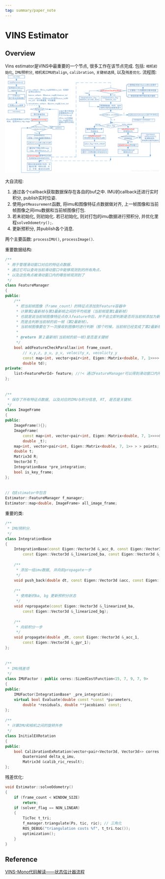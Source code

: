```yaml
---
tag: summary/paper_note
---
```

# VINS Estimator
## Overview
Vins estimator是VINS中最重要的一个节点, 很多工作在该节点完成. 包括: `相机初始化`, `IMU预积分`, `相机和IMU的align`, `calibration`, `关键帧选择`, 以及`残差优化`.
流程图:
![VINS Estimator](rc/vins_estimator)

大自流程:
1. 通过各个callback获取数据保存在各自的buf之中. IMU的callback还进行实时积分, publish实时位姿.
2. 使用`getMeasurement`函数, 将imu和图像特征点数据做对齐, 上一帧图像和当前帧图像之间imu数据和当前帧图像打包.
3. 若未初始化, 则初始化. 若已初始化, 则对打包的imu数据进行预积分, 并优化里程`solveOdometry();`.
4. 更新预积分, 并publish各个消息.

两个主要函数: `processIMU()`, `processImage()`.

重要数据结构:
```c++
/**
 * 用于管理滑动窗口对应的特征点数据. 
 * 通过它可以查询当前滑动窗口中能够观测到的所有角点，
 * 以及这些角点被滑动窗口内的哪些帧观测到了
 */
class FeatureManager
{
public:
    /**
     * 把当前帧图像（frame_count）的特征点添加到feature容器中
     * 计算第2最新帧与第3最新帧之间的平均视差（当前帧是第1最新帧）
     * 也就是说当前帧图像特征点存入feature中后，并不会立即判断是否将当前帧添加为新的关键帧，
     * 而是去判断当前帧的前一帧（第2最新帧）。
     * 当前帧图像要在下一次接收到图像时进行判断（那个时候，当前帧已经变成了第2最新帧）
     *
     * @return 第２最新帧(当前帧的前一帧)是否是关键帧
     */
    bool addFeatureCheckParallax(int frame_count,
        // x,y,z, p_u, p_v, velocity_x, vecolicty_y
        const map<int, vector<pair<int, Eigen::Matrix<double, 7, 1>>>> &image,
        double td);
private:
    list<FeaturePerId> feature; //!< 通过FeatureManager可以得到滑动窗口内所有的角点信息
};


/**
 * 保存了所有特征点数据, 以及对应的IMU与积分信息, RT, 是否是关键帧.
 */
class ImageFrame
{
public:
    ImageFrame(){};
    ImageFrame(
        const map<int, vector<pair<int, Eigen::Matrix<double, 7, 1>>>>& _points,
        double _t);
    map<int, vector<pair<int, Eigen::Matrix<double, 7, 1>> > > points;
    double t;
    Matrix3d R;
    Vector3d T;
    IntegrationBase *pre_integration;
    bool is_key_frame;
};


// 在Estimator中包含
Estimator::FeatureManager f_manager;
Estimator::map<double, ImageFrame> all_image_frame;
```

重要的类:
```c++
/**
 * IMU预积分.
 */
class IntegrationBase
{
    IntegrationBase(const Eigen::Vector3d &_acc_0, const Eigen::Vector3d &_gyr_0,
        const Eigen::Vector3d &_linearized_ba, const Eigen::Vector3d &_linearized_bg);
    
    /**
     * 添加一组imu数据, 并向前propagate一步
     */
    void push_back(double dt, const Eigen::Vector3d &acc, const Eigen::Vector3d &gyr);

    /**
     * 使用新的ba, bg 更新预积分状态
     */
    void repropagate(const Eigen::Vector3d &_linearized_ba, 
        const Eigen::Vector3d &_linearized_bg);
    
    /**
     * 向前积分一步
     */
    void propagate(double _dt, const Eigen::Vector3d &_acc_1,
        const Eigen::Vector3d &_gyr_1);
};


/**
 * IMU残差项
 */
class IMUFactor : public ceres::SizedCostFunction<15, 7, 9, 7, 9>
{
public:
    IMUFactor(IntegrationBase* _pre_integration);
    virtual bool Evaluate(double const *const *parameters,
        double *residuals, double **jacobians) const;
};

/**
 * 计算IMU和相机之间的旋转外参
 */
class InitialEXRotation
{
public:
    bool CalibrationExRotation(vector<pair<Vector3d, Vector3d>> corres,
        Quaterniond delta_q_imu,
        Matrix3d &calib_ric_result);
};
```

残差优化:
```c++
void Estimator::solveOdometry()
{
    if (frame_count < WINDOW_SIZE)
        return;
    if (solver_flag == NON_LINEAR)
    {
        TicToc t_tri;
        f_manager.triangulate(Ps, tic, ric); // 三角化
        ROS_DEBUG("triangulation costs %f", t_tri.toc());
        optimization();
    }
}
```



## Reference
[VINS-Mono代码解读——状态估计器流程](https://blog.csdn.net/qq_41839222/article/details/86293038)